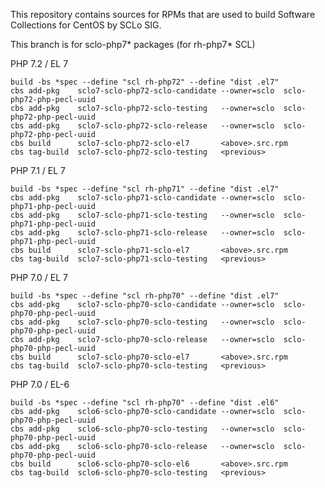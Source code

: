 This repository contains sources for RPMs that are used
to build Software Collections for CentOS by SCLo SIG.

This branch is for sclo-php7* packages (for rh-php7* SCL)


PHP 7.2 / EL 7

    build -bs *spec --define "scl rh-php72" --define "dist .el7"
    cbs add-pkg    sclo7-sclo-php72-sclo-candidate --owner=sclo  sclo-php72-php-pecl-uuid
    cbs add-pkg    sclo7-sclo-php72-sclo-testing   --owner=sclo  sclo-php72-php-pecl-uuid
    cbs add-pkg    sclo7-sclo-php72-sclo-release   --owner=sclo  sclo-php72-php-pecl-uuid
    cbs build      sclo7-sclo-php72-sclo-el7       <above>.src.rpm
    cbs tag-build  sclo7-sclo-php72-sclo-testing   <previous>

PHP 7.1 / EL 7

    build -bs *spec --define "scl rh-php71" --define "dist .el7"
    cbs add-pkg    sclo7-sclo-php71-sclo-candidate --owner=sclo  sclo-php71-php-pecl-uuid
    cbs add-pkg    sclo7-sclo-php71-sclo-testing   --owner=sclo  sclo-php71-php-pecl-uuid
    cbs add-pkg    sclo7-sclo-php71-sclo-release   --owner=sclo  sclo-php71-php-pecl-uuid
    cbs build      sclo7-sclo-php71-sclo-el7       <above>.src.rpm
    cbs tag-build  sclo7-sclo-php71-sclo-testing   <previous>

PHP 7.0 / EL 7

    build -bs *spec --define "scl rh-php70" --define "dist .el7"
    cbs add-pkg    sclo7-sclo-php70-sclo-candidate --owner=sclo  sclo-php70-php-pecl-uuid
    cbs add-pkg    sclo7-sclo-php70-sclo-testing   --owner=sclo  sclo-php70-php-pecl-uuid
    cbs add-pkg    sclo7-sclo-php70-sclo-release   --owner=sclo  sclo-php70-php-pecl-uuid
    cbs build      sclo7-sclo-php70-sclo-el7       <above>.src.rpm
    cbs tag-build  sclo7-sclo-php70-sclo-testing   <previous>

PHP 7.0 / EL-6

    build -bs *spec --define "scl rh-php70" --define "dist .el6"
    cbs add-pkg    sclo6-sclo-php70-sclo-candidate --owner=sclo  sclo-php70-php-pecl-uuid
    cbs add-pkg    sclo6-sclo-php70-sclo-testing   --owner=sclo  sclo-php70-php-pecl-uuid
    cbs add-pkg    sclo6-sclo-php70-sclo-release   --owner=sclo  sclo-php70-php-pecl-uuid
    cbs build      sclo6-sclo-php70-sclo-el6       <above>.src.rpm
    cbs tag-build  sclo6-sclo-php70-sclo-testing   <previous>

